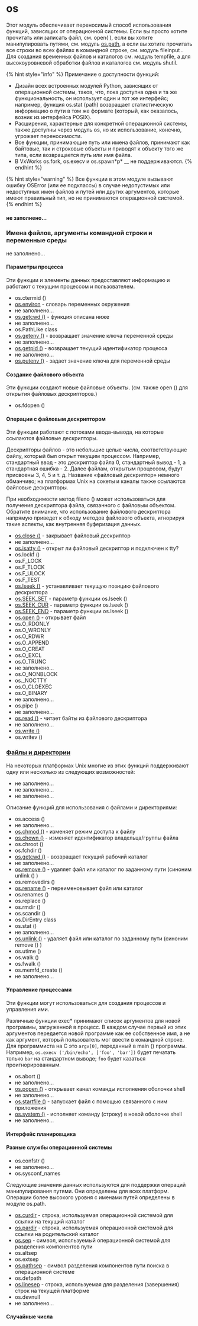 # os

Этот модуль обеспечивает переносимый способ использования функций, зависящих от операционной системы. Если вы просто хотите прочитать или записать файл, см. open\( \), если вы хотите манипулировать путями, см. модуль [os.path](https://treasuremaster.gitbook.io/python-docs/dostup-k-failam-i-papkam/os.path), а если вы хотите прочитать все строки во всех файлах в командной строке, см. модуль fileinput . Для создания временных файлов и каталогов см. модуль tempfile, а для высокоуровневой обработки файлов и каталогов см. модуль shutil.

{% hint style="info" %}
Примечание о доступности функций:

* Дизайн всех встроенных модулей Python, зависящих от операционной системы, таков, что, пока доступна одна и та же функциональность, он использует один и тот же интерфейс; например, функция os.stat \(path\) возвращает статистическую информацию о пути в том же формате \(который, как оказалось, возник из интерфейса POSIX\).
* Расширения, характерные для конкретной операционной системы, также доступны через модуль os, но их использование, конечно, угрожает переносимости.
* Все функции, принимающие путь или имена файлов, принимают как байтовые, так и строковые объекты и приводят к объекту того же типа, если возвращается путь или имя файла.
* В VxWorks os.fork, os.execv и os.spawn\*p\* __ не поддерживаются.
{% endhint %}

{% hint style="warning" %}
Все функции в этом модуле вызывают ошибку OSError \(или ее подклассы\) в случае недопустимых или недоступных имен файлов и путей или других аргументов, которые имеют правильный тип, но не принимаются операционной системой.
{% endhint %}

#### не заполнено...

### Имена файлов, аргументы командной строки и переменные среды

не заполнено...

#### Параметры процесса

Эти функции и элементы данных предоставляют информацию и работают с текущим процессом и пользователем.

* os.ctermid \(\)
* [os.environ](https://treasuremaster.gitbook.io/python-docs/obshie-sluzhby-operacionnoi-sistemy/os/environ) - словарь переменных окружения
* не заполнено...
* [os.getcwd \(\)](https://treasuremaster.gitbook.io/python-docs/obshie-sluzhby-operacionnoi-sistemy/os/getcwd) - функция описана ниже
* не заполнено...
* os.PathLike class
* [os.getenv \(\)](https://treasuremaster.gitbook.io/python-docs/obshie-sluzhby-operacionnoi-sistemy/os/os.getenv) - возвращает значение ключа переменной среды
* не заполнено...
* [os.getpid \(\)](https://treasuremaster.gitbook.io/python-docs/obshie-sluzhby-operacionnoi-sistemy/os/os.getpid) - возвращает текущий идентификатор процесса
* не заполнено...
* [os.putenv \(\)](https://treasuremaster.gitbook.io/python-docs/obshie-sluzhby-operacionnoi-sistemy/os/os.putenv) - задает значение ключа для переменной среды

#### Создание файлового объекта

Эти функции создают новые файловые объекты. \(см. также open \(\) для открытия файловых дескрипторов.\)

* os.fdopen \(\)

#### Операции с файловым дескриптором

Эти функции работают с потоками ввода-вывода, на которые ссылаются файловые дескрипторы.

Дескрипторы файлов - это небольшие целые числа, соответствующие файлу, который был открыт текущим процессом. Например, стандартный ввод - это дескриптор файла 0, стандартный вывод - 1, а стандартная ошибка - 2. Далее файлам, открытым процессом, будут присвоены 3, 4, 5 и т. д. Название «файловый дескриптор» немного обманчиво; на платформах Unix на сокеты и каналы также ссылаются файловые дескрипторы.

При необходимости метод fileno \(\) может использоваться для получения дескриптора файла, связанного с файловым объектом. Обратите внимание, что использование файлового дескриптора напрямую приведет к обходу методов файлового объекта, игнорируя такие аспекты, как внутренняя буферизация данных.

* [os.close \(\)](operacii-s-failovymi-deskriptorami/os.close.md) - закрывает файловый дескриптор
* не заполнено...
* [os.isatty \(\)](https://treasuremaster.gitbook.io/python-docs/obshie-sluzhby-operacionnoi-sistemy/os/os.isatty) - открыт ли файловый дескриптор и подключен к tty?
* os.lockf \(\)
* os.F\_LOCK
* os.F\_TLOCK
* os.F\_ULOCK
* os.F\_TEST
* [os.lseek \(\)](operacii-s-failovymi-deskriptorami/os.lseek.md) - устанавливает текущую позицию файлового дескриптора
* [os.SEEK\_SET](operacii-s-failovymi-deskriptorami/os.seek_set.md) - параметр функции os.lseek \(\)
* [os.SEEK\_CUR](operacii-s-failovymi-deskriptorami/os.seek_cur.md) - параметр функции os.lseek \(\)
* [os.SEEK\_END](operacii-s-failovymi-deskriptorami/os.seek_end.md) - параметр функции os.lseek \(\)
* [os.open \(\)](operacii-s-failovymi-deskriptorami/os.open.md) - открывает файл
* os.O\_RDONLY
* os.O\_WRONLY
* os.O\_RDWR
* os.O\_APPEND
* os.O\_CREAT
* os.O\_EXCL
* os.O\_TRUNC
* не заполнено...
* os.O\_NONBLOCK
* os.\_NOCTTY
* os.O\_CLOEXEC
* os.O\_BINARY
* не заполнено...
* os.pipe \(\)
* не заполнено...
* [os.read \(\)](operacii-s-failovymi-deskriptorami/os.read.md) - читает байты из файлового дескриптора
* не заполнено...
* [os.write \(\)](operacii-s-failovymi-deskriptorami/os.write.md)
* os.writev \(\)

### [Файлы и директории](faily-i-direktorii/)

На некоторых платформах Unix многие из этих функций поддерживают одну или несколько из следующих возможностей:

* не заполнено...
* не заполнено...
* не заполнено...

Описание функций для использования с файлами и директориями:

* os.access \(\)
* не заполнено...
* [os.chmod \(\)](faily-i-direktorii/os.chmod.md) - изменяет режим доступа к файлу
* [os.chown \(\)](faily-i-direktorii/os.chown.md) - изменяет идентификатор владельца/группы файла
* os.chroot \(\)
* os.fchdir \(\)
* [os.getcwd \(\)](https://treasuremaster.gitbook.io/python-docs/obshie-sluzhby-operacionnoi-sistemy/os/getcwd) - возвращает текущий рабочий каталог
* не заполнено...
* [os.remove \(\)](faily-i-direktorii/os.remove.md) - удаляет файл или каталог по заданному пути \(синоним unlink \(\) \)
* os.removedirs \(\)
* [os.rename \(\)](faily-i-direktorii/os.rename.md) - переименовывает файл или каталог
* os.renames \(\)
* os.replace \(\)
* os.rmdir \(\)
* os.scandir \(\)
* os.DirEntry class
* os.stat \(\)
* не заполнено...
* [os.unlink \(\)](faily-i-direktorii/os.unlink.md) - удаляет файл или каталог по заданному пути \(синоним remove \(\) \)
* os.utime \(\)
* os.walk \(\)
* os.fwalk \(\)
* os.memfd\_create \(\)
* не заполнено...

#### Управление процессами

Эти функции могут использоваться для создания процессов и управления ими.

Различные функции exec\* принимают список аргументов для новой программы, загруженной в процесс. В каждом случае первый из этих аргументов передается новой программе как ее собственное имя, а не как аргумент, который пользователь мог ввести в командной строке. Для программиста на C это `argv[0]`, переданный в main \(\) программы. Например, `os.execv ('/bin/echo', ['foo', 'bar'])` будет печатать только `bar` на стандартном выводе; `foo` будет казаться проигнорированным.

* os.abort \(\)
* не заполнено...
* [os.popen \(\)](https://treasuremaster.gitbook.io/python-docs/obshie-sluzhby-operacionnoi-sistemy/os/os.popen) - открывает канал команды исполнения оболочки shell
* не заполнено...
* [os.startfile \(\)](https://treasuremaster.gitbook.io/python-docs/obshie-sluzhby-operacionnoi-sistemy/os/os.startfile) - запускает файл с помощью связанного с ним приложения
* [os.system \(\)](https://treasuremaster.gitbook.io/python-docs/obshie-sluzhby-operacionnoi-sistemy/os/os.system) - исполняет команду \(строку\) в новой оболочке shell
* не заполнено...

#### Интерфейс планировщика

#### Разные службы операционной системы

* os.confstr \(\)
* не заполнено...
* os.sysconf\_names

Следующие значения данных используются для поддержки операций манипулирования путями. Они определены для всех платформ. Операции более высокого уровня с именами путей определены в модуле os.path.

* [os.curdir](https://treasuremaster.gitbook.io/python-docs/obshie-sluzhby-operacionnoi-sistemy/os/os.curdir) - строка, используемая операционной системой для ссылки на текущий каталог
* [os.pardir](https://treasuremaster.gitbook.io/python-docs/obshie-sluzhby-operacionnoi-sistemy/os/os.pardir) - строка, используемая операционной системой для ссылки на родительский каталог
* [os.sep](https://treasuremaster.gitbook.io/python-docs/obshie-sluzhby-operacionnoi-sistemy/os/os.sep) - символ, используемый операционной системой для разделения компонентов пути
* os.altsep
* os.extsep
* [os.pathsep](https://treasuremaster.gitbook.io/python-docs/obshie-sluzhby-operacionnoi-sistemy/os/pathsep) - символ разделения компонентов пути поиска в операционной системе
* os.defpath
* [os.linesep](https://treasuremaster.gitbook.io/python-docs/obshie-sluzhby-operacionnoi-sistemy/os/os.linesep) - строка, используемая для разделения \(завершения\) строк на текущей платформе
* os.devnull
* не заполнено...

#### Случайные числа


